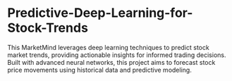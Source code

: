 # Predictive-Deep-Learning-for-Stock-Trends
This MarketMind leverages deep learning techniques to predict stock market trends, providing actionable insights for informed trading decisions. Built with advanced neural networks, this project aims to forecast stock price movements using historical data and predictive modeling.
